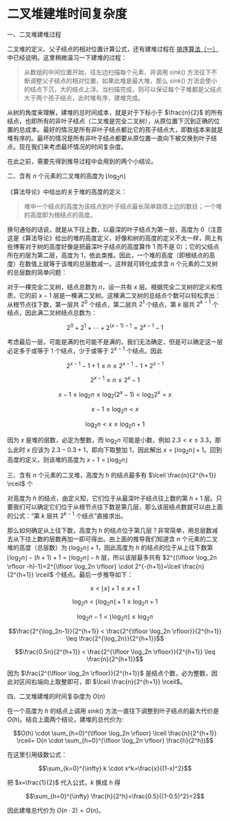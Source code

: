 # 二叉堆建堆时间复杂度



一、二叉堆建堆过程

二叉堆的定义、父子结点的相对位置计算公式，还有建堆过程在 [排序算法（一）][1] 中已经说明。这里稍微温习一下建堆的过程：

> 从数组的中间位置开始，往左边扫描每个元素，并调用 $sink()$ 方法往下不断调整父子结点的相对位置，如果此堆是最大堆，那么 $sink()$ 方法会使小的结点下沉，大的结点上浮。当扫描完成，则可以保证每个子堆都是父结点大于两个孩子结点，此时堆有序，建堆完成。

从树的角度来理解，建堆的总时间成本，就是对于下标小于 $\frac{n}{2}$ 的所有结点，也即所有的非叶子结点（二叉堆是完全二叉树），从原位置下沉到正确的位置的总成本。最好的情况是所有非叶子结点都比它的孩子结点大，即数组本来就是堆有序的。最坏的情况是所有非叶子结点都要从原位置一直向下被交换到叶子结点。现在我们来考虑最坏情况的时间复杂度。

在此之前，需要先得到推导过程中会用到的两个小结论。

二、含有 $n$ 个元素的二叉堆的高度为 $\lfloor \log_2{n} \rfloor$

《算法导论》中给出的关于堆的高度的定义：

> 堆中一个结点的高度为该结点到叶子结点最长简单路径上边的数目；一个堆的高度即为根结点的高度。

换句通俗的话说，就是从下往上数，以最深的叶子结点为第一层，高度为 $0$（注意这是《算法导论》给出的堆的高度定义，好像和树的高度的定义不太一样，网上有些博客对于树的高度好像是把最深叶子结点的高度算作 $1$ 而不是 $0$）；它的父结点所在的层为第二层，高度为 $1$，依此类推。因此，一个堆的高度（即根结点的高度）在数值上就等于该堆的总层数减一。这样就可转化成求含 $n$ 个元素的二叉树的总层数的简单问题：

对于一棵完全二叉树，结点总数为 $n$，设一共有 $x$ 层。根据完全二叉树的定义和性质，它的前 $x-1$ 层是一棵满二叉树。这棵满二叉树的总结点个数可以轻松求出：从根节点往下数，第一层共 $2^0$ 个结点，第二层共 $2^1$ 个结点，第 $k$ 层共 $2^{k-1}$ 个结点，因此满二叉树结点总数为：

$$2^0+2^1+\cdots+2^{(x-1)-1}=2^{x-1}-1$$

考虑最后一层，可能是满的也可能不是满的，我们无法确定，但是可以确定这一层必定多于或等于 $1$ 个结点，少于或等于 $2^{x-1}$ 个结点。因此

$$2^{x-1}-1+1 \leq n \leq 2^{x-1}-1+2^{x-1}$$

$$2^{x-1} \leq n \leq 2^x-1$$

$$x-1 \leq \log_{2}n \leq \log_2(2^x-1) < \log_{2}2^x = x$$

$$x-1 \leq \log_{2}n < x$$

$$\log_2{n} < x \leq \log_{2}n+1$$

因为 $x$ 是堆的层数，必定为整数，而 $\log_2n$ 可能是小数，例如 $2.3 < x \leq 3.3$，那么此时 $x$ 应该为 $2.3-0.3+1$，即向下取整加 $1$，因此解出 $x=\lfloor \log_2n \rfloor +1$。回到高度的定义，则该堆的高度为 $x-1=\lfloor \log_2n \rfloor$

三、含有 $n$ 个元素的二叉堆，高度为 $h$ 的结点最多有 $\lceil \frac{n}{2^{h+1}} \rceil$ 个

对高度为 $h$ 的结点，由定义知，它们位于从最深叶子结点往上数的第 $h+1$ 层。只要我们可以确定它们位于从根节点往下数是第几层，那么该层结点数就可以由上面的公式：“第 $k$ 层共 $2^{k-1}$ 个结点”直接求出。 

那么如何确定从上往下数，高度为 $h$ 的结点位于第几层？非常简单，用总层数减去从下往上数的层数再加一即可得出。由上面的推导我们知道含 $n$ 个元素的二叉堆的高度（总层数）为 $\lfloor \log_2n \rfloor +1$，因此高度为 $h$ 的结点的位于从上往下数第 $\lfloor \log_2n \rfloor -(h+1)+1=\lfloor \log_2n \rfloor -h$ 层，所以该层最多共有 $2^{(\lfloor \log_2n \rfloor -h)-1}=2^{\lfloor \log_2n \rfloor} \cdot 2^{-(h+1)}=\lceil \frac{n}{2^{h+1}} \rceil$ 个结点。最后一步推导如下：

$$x < \lfloor x \rfloor +1 \leq x+1$$

$$\log_2n < \lfloor \log_2n \rfloor +1 \leq \log_2n+1$$

$$\log_2n-1 < \lfloor \log_2n \rfloor \leq \log_2n$$

$$\frac{2^{\log_2n-1}}{2^{h+1}} < \frac{2^{\lfloor \log_2n \rfloor}}{2^{h+1}} \leq \frac{2^{\log_2n}}{2^{h+1}}$$

$$\frac{0.5n}{2^{h+1}} < \frac{2^{\lfloor \log_2n \rfloor}}{2^{h+1}} \leq \frac{n}{2^{h+1}}$$

因为 $\frac{2^{\lfloor \log_2n \rfloor}}{2^{h+1}}$ 是结点个数，必为整数，因此对区间右端向上取整即可，即 $\lceil \frac{n}{2^{h+1}} \rceil$。

四、二叉堆建堆的时间复杂度为 $O(n)$

在一个高度为 $h$ 的结点上调用 $sink()$ 方法一直往下调整到叶子结点的最大代价是 $O(h)$。结合上面两个结论，建堆的总代价为:

$$O(h) \cdot \sum_{h=0}^{\lfloor \log_2n \rfloor} \lceil \frac{n}{2^{h+1}} \rceil= O(n \cdot \sum_{h=0}^{\lfloor \log_2n \rfloor} \frac{h}{2^h})$$

在这里引用级数公式：

$$\sum_{k=0}^{\infty} k \cdot x^k=\frac{x}{(1-x)^2}$$

把 $x=\frac{1}{2}$ 代入公式，$k$ 换成 $h$ 得

$$\sum_{h=0}^{\infty} \frac{h}{2^h}=\frac{0.5}{(1-0.5)^2}=2$$

因此建堆总代价为 $O(n \cdot 2)=O(n)$。









  [1]: https://yushengwxxx.github.io/2017/11/04/2017-11-04-%E7%AE%97%E6%B3%95-%E6%8E%92%E5%BA%8F%E7%AE%97%E6%B3%95%EF%BC%88%E4%B8%80%EF%BC%89/

